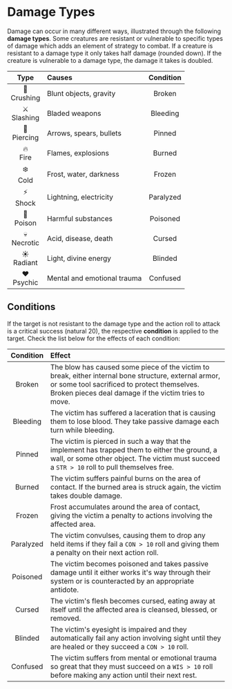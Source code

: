 # Damage Types
Damage can occur in many different ways, illustrated through the following **damage types**. Some creatures are resistant or vulnerable to specific types of damage which adds an element of strategy to combat. If a creature is resistant to a damage type it only takes half damage (rounded down). If the creature is vulnerable to a damage type, the damage it takes is doubled.

| Type | Causes | Condition |
|:---:|:--- |:---:|
| 👊<br/>Crushing | Blunt objects, gravity | Broken |
| ⚔️<br/>Slashing | Bladed weapons | Bleeding |
| 🏹<br/>Piercing | Arrows, spears, bullets | Pinned |
| 🔥<br/>Fire | Flames, explosions | Burned |
| ❄️<br/>Cold | Frost, water, darkness | Frozen |
| ⚡️<br/>Shock | Lightning, electricity | Paralyzed |
| 💉<br/>Poison | Harmful substances | Poisoned |
| 💀<br/>Necrotic | Acid, disease, death | Cursed |
| ☀️<br/>Radiant | Light, divine energy | Blinded |
| ♥️<br/>Psychic | Mental and emotional trauma | Confused |

## Conditions
If the target is not resistant to the damage type and the action roll to attack is a critical success (natural 20), the respective **condition** is applied to the target. Check the list below for the effects of each condition:

| Condition | Effect |
|:---:|:--- |
| Broken | The blow has caused some piece of the victim to break, either internal bone structure, external armor, or some tool sacrificed to protect themselves. Broken pieces deal damage if the victim tries to move. |
| Bleeding | The victim has suffered a laceration that is causing them to lose blood. They take passive damage each turn while bleeding. |
| Pinned | The victim is pierced in such a way that the implement has trapped them to either the ground, a wall, or some other object. The victim must succeed a `STR > 10` roll to pull themselves free. |
| Burned | The victim suffers painful burns on the area of contact. If the burned area is struck again, the victim takes double damage. |
| Frozen | Frost accumulates around the area of contact, giving the victim a penalty to actions involving the affected area. |
| Paralyzed | The victim convulses, causing them to drop any held items if they fail a `CON > 10` roll and giving them a penalty on their next action roll.  |
| Poisoned | The victim becomes poisoned and takes passive damage until it either works it's way through their system or is counteracted by an appropriate antidote. |
| Cursed | The victim's flesh becomes cursed, eating away at itself until the affected area is cleansed, blessed, or removed. |
| Blinded | The victim's eyesight is impaired and they automatically fail any action involving sight until they are healed or they succeed a `CON > 10` roll. |
| Confused | The victim suffers from mental or emotional trauma so great that they must succeed on a `WIS > 10` roll before making any action until their next rest. |
